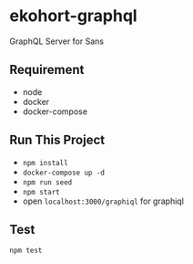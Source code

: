 # ekohort-graphql

GraphQL Server for Sans

## Requirement

* node
* docker
* docker-compose

## Run This Project

* `npm install`
* `docker-compose up -d`
* `npm run seed`
* `npm start`
* open `localhost:3000/graphiql` for graphiql

## Test

`npm test`
